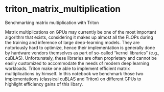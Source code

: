 # triton_matrix_multiplication
Benchmarking matrix multiplication with Triton 


Matrix multiplications on GPUs may currently be one of the most important algorithm that exists, considering it makes up almost all the FLOPs during the training and inference of large deep-learning models. They are notoriously hard to optimize, hence their implementation is generally done by hardware vendors themselves as part of so-called “kernel libraries” (e.g., cuBLAS). Unfortunately, these libraries are often proprietary and cannot be easily customized to accommodate the needs of modern deep learning workloads.  Triton make one able to implement efficient matrix multiplications by himself.
In this notebook we benchmark those two implementations (classical cuBLAS and Triton) on different GPUs to highlight efficiency gains of this libary. 
